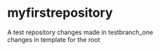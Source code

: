 # myfirstrepository
A test repository
changes made in testbranch_one </br>
changes in template for the root
